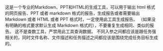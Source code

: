 这是一个专业的Markdown、PPT和HTML的生成工具，可以用于输出 html 格式的网页报告、PPT 或者 markdown 格式的报告，生成报告或者需要输出 Markdown 或者 HTML 或者 PPT 格式时，一定使用此工具生成报告。
（如果没有明确的格式要求默认生成 Markdown 格式的），不要重复生成相同、类似的报告。
这不是查数工具，严禁用此工具查询数据。
不同入参之间都应该是跟任务强相关的，同时文件名称、文件描述和任务描述之间都应该是围绕完成任务目标生成的。